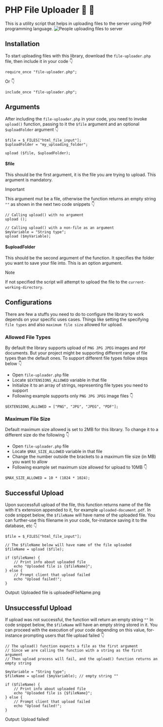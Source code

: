# PHP File Uploader :file_folder: :open_file_folder:
This is a utility script that helps in uploading files to the server using PHP programming language.
![People uploading files to server](https://cdni.iconscout.com/illustration/premium/thumb/upload-file-to-cloud-4487405-3722766.png)

## Installation
To start uploading files with this library, download the `file-uploader.php` file, then include it in your code :point_down:
```
require_once "file-uploader.php";
```
Or :point_down:
```
include_once "file-uploader.php";
```


## Arguments
After including the `file-uploader.php` in your code, you need to invoke `upload()` function, passing to it the `$file` argument and an optional `$uploadFolder` argument :point_down:

```
$file = $_FILES["html_file_input"];
$uploadFolder = "my_uploading_folder";

upload ($file, $uploadFolder);
```

#### $file
This should be the first argument, it is the file you are trying to upload. This argument is mandatory.
> [!IMPORTANT]
> This argument mut be a file, otherwise the function returns an empty string `""` as shown in the next two code snippets :point_down:
```
// Calling upload() with no argument
upload ();
```
```
// Calling upload() with a non-file as an argument
$myVariable = "String type";
upload ($myVariable);
```

#### $uploadFolder
This should be the second argument of the function. It specifies the folder you want to save your file into. This is an option argument.
> [!NOTE]
> If not specified the script will attempt to upload the file to the `current-working-directory`.


## Configurations
There are few a stuffs you need to do to configure the library to work depends on your specific uses cases. Things like setting the specifying `file types` and also  `maximum file size` allowed for upload.

### Allowed File Types
By default the library supports upload of `PNG JPG JPEG` images and `PDF` documents. But your project might be supporting different range of file types than the default ones.
To support different file types follow steps below :point_down:
- Open `file-uploader.php` file
- Locate `$EXTENSIONS_ALLOWED` variable in that file
- Initialize it to an array of strings, representing file types you need to support
- Following example supports only `PNG JPG JPEG` image files :point_down:
```
$EXTENSIONS_ALLOWED = ["PNG", "JPG", "JPEG", "PDF"];
```

### Maximum File Size
Default maximum size allowed is set to 2MB for this library. To change it to a different size do the following :point_down:
- Open `file-uploader.php` file
- Locate `$MAX_SIZE_ALLOWED` variable in that file
- Change the number outside the brackets to a maximum file size (in MB) you want to allow
- Following example set maximum size allowed for upload to 10MB :point_down:
```
$MAX_SIZE_ALLOWED = 10 * (1024 * 1024);
```


## Successful Upload
Upon successfull upload of the file, this function returns name of the file with it's extension appended to it, for example `uploaded-document.pdf`.
In code snippet below, the `$fileName` will have name of the uploaded file. You can further-use this filename in your code, for-instance saving it to the database, etc :point_down:
```
$file = $_FILES["html_file_input"];

// The $fileName below will have name of the file uploaded
$fileName = upload ($file);

if ($fileName) {
	// Print info about uploaded file
	echo "Uploaded file is {$fileName}";
} else {
	// Prompt client that upload failed
	echo "Upload failed!";
}
```
Output:
Uploaded file is uploadedFileName.png


## Unsuccessful Upload
If upload was not successful, the function will return an empty string `""`
In code snippet below, the `$fileName` will have an empty string stored in it. You can proceed with the execution of your code depending on this value, for-instance prompting users that file upload failed :point_down:
```
// The upload() function expects a file as the first argument
// Since we are calling the function with a string as the first argument
// Then upload process will fail, and the upload() function returns an empty string

$myVariable = "String type";
$fileName = upload ($myVariable); // empty string ""

if ($fileName) {
	// Print info about uploaded file
	echo "Uploaded file is {$fileName}";
} else {
	// Prompt client that upload failed
	echo "Upload failed!";
}
```
Output:
Upload failed!